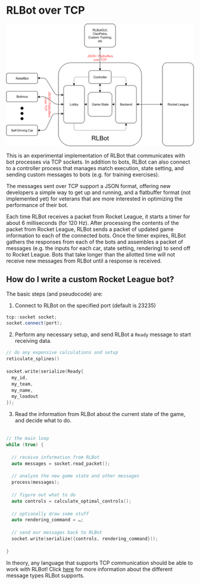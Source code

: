 # RLBot over TCP

![TCP RLBot diagram](rlbot.png)

This is an experimental implementation of RLBot 
that communicates with bot processes via TCP sockets. 
In addition to bots, RLBot can also connect to a
controller process that manages match execution, 
state setting, and sending custom
messages to bots (e.g. for training exercises).

The messages sent over TCP support a JSON format,
offering new developers a simple way to get up and running,
and a flatbuffer format (not implemented yet) for veterans 
that are more interested in optimizing the performance of 
their bot.

Each time RLBot receives a packet from Rocket League, it starts a
timer for about 6 milliseconds (for 120 Hz). After processing the 
contents of the packet from Rocket League, RLBot sends a packet of 
updated game information to each of the connected bots. Once the 
timer expires, RLBot gathers the responses from each of the bots
and assembles a packet of messages (e.g. the inputs for each car,
state setting, rendering) to send off to Rocket League. Bots that
take longer than the allotted time will not receive new messages
from RLBot until a response is received.

## How do I write a custom Rocket League bot?

The basic steps (and pseudocode) are:
1. Connect to RLBot on the specified port (default is 23235)
```cpp
tcp::socket socket;
socket.connect(port);
```

2. Perform any necessary setup, and send RLBot a `Ready` message
to start receiving data.
```cpp
// do any expensive calculations and setup
reticulate_splines()

socket.write(serialize(Ready{
  my_id,
  my_team,
  my_name,
  my_loadout
});
```

3. Read the information from RLBot about the current state of the game,
and decide what to do. 
```cpp

// the main loop
while (true) {

  // receive information from RLBot
  auto messages = socket.read_packet();

  // analyze the new game state and other messages
  process(messages);

  // figure out what to do
  auto controls = calculate_optimal_controls();

  // optionally draw some stuff 
  auto rendering_command = …;

  // send our messages back to RLBot
  socket.write(serialize({controls, rendering_command})); 

}
```

In theory, any language that supports TCP communication should be
able to work with RLBot! Click [here](https://github.com/samuelpmish/RLBot/wiki/JSON-Message-Specification)
for more information about the different message types RLBot supports.
